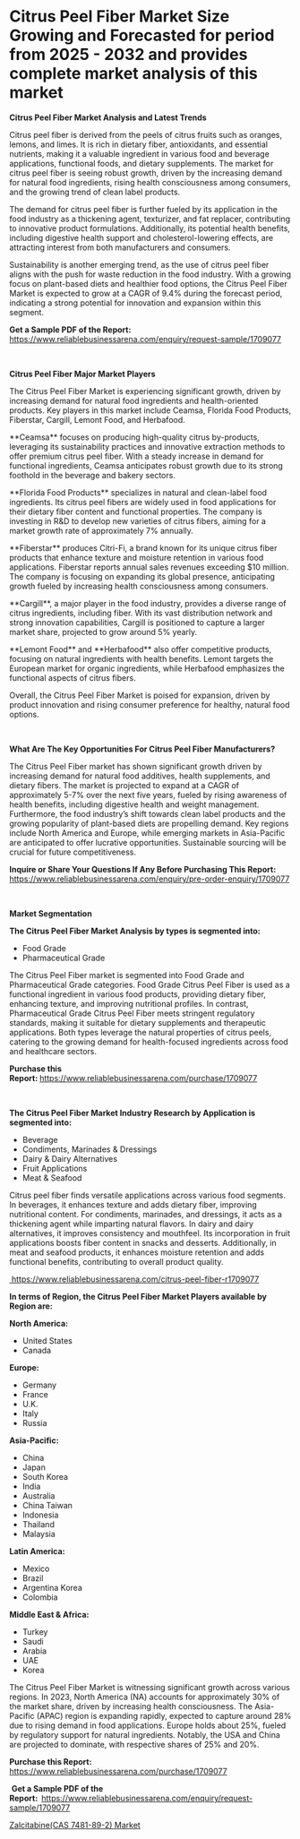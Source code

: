 <p><h1>Citrus Peel Fiber Market Size Growing and Forecasted for period from 2025 - 2032 and provides complete market analysis of this market</h1></p><p><strong>Citrus Peel Fiber Market Analysis and Latest Trends</strong></p>
<p><p>Citrus peel fiber is derived from the peels of citrus fruits such as oranges, lemons, and limes. It is rich in dietary fiber, antioxidants, and essential nutrients, making it a valuable ingredient in various food and beverage applications, functional foods, and dietary supplements. The market for citrus peel fiber is seeing robust growth, driven by the increasing demand for natural food ingredients, rising health consciousness among consumers, and the growing trend of clean label products.</p><p>The demand for citrus peel fiber is further fueled by its application in the food industry as a thickening agent, texturizer, and fat replacer, contributing to innovative product formulations. Additionally, its potential health benefits, including digestive health support and cholesterol-lowering effects, are attracting interest from both manufacturers and consumers.</p><p>Sustainability is another emerging trend, as the use of citrus peel fiber aligns with the push for waste reduction in the food industry. With a growing focus on plant-based diets and healthier food options, the Citrus Peel Fiber Market is expected to grow at a CAGR of 9.4% during the forecast period, indicating a strong potential for innovation and expansion within this segment.</p></p>
<p><strong>Get a Sample PDF of the Report:&nbsp;</strong> <a href="https://www.reliablebusinessarena.com/enquiry/request-sample/1709077?utm_campaign=2042&utm_medium=2&utm_source=Github&utm_content=ia&utm_term=27032025&utm_id=citrus-peel-fiber">https://www.reliablebusinessarena.com/enquiry/request-sample/1709077</a></p>
<p>&nbsp;</p>
<p><strong>Citrus Peel Fiber Major Market Players</strong></p>
<p><p>The Citrus Peel Fiber Market is experiencing significant growth, driven by increasing demand for natural food ingredients and health-oriented products. Key players in this market include Ceamsa, Florida Food Products, Fiberstar, Cargill, Lemont Food, and Herbafood. </p><p>**Ceamsa** focuses on producing high-quality citrus by-products, leveraging its sustainability practices and innovative extraction methods to offer premium citrus peel fiber. With a steady increase in demand for functional ingredients, Ceamsa anticipates robust growth due to its strong foothold in the beverage and bakery sectors.</p><p>**Florida Food Products** specializes in natural and clean-label food ingredients. Its citrus peel fibers are widely used in food applications for their dietary fiber content and functional properties. The company is investing in R&D to develop new varieties of citrus fibers, aiming for a market growth rate of approximately 7% annually.</p><p>**Fiberstar** produces Citri-Fi, a brand known for its unique citrus fiber products that enhance texture and moisture retention in various food applications. Fiberstar reports annual sales revenues exceeding $10 million. The company is focusing on expanding its global presence, anticipating growth fueled by increasing health consciousness among consumers.</p><p>**Cargill**, a major player in the food industry, provides a diverse range of citrus ingredients, including fiber. With its vast distribution network and strong innovation capabilities, Cargill is positioned to capture a larger market share, projected to grow around 5% yearly.</p><p>**Lemont Food** and **Herbafood** also offer competitive products, focusing on natural ingredients with health benefits. Lemont targets the European market for organic ingredients, while Herbafood emphasizes the functional aspects of citrus fibers.</p><p>Overall, the Citrus Peel Fiber Market is poised for expansion, driven by product innovation and rising consumer preference for healthy, natural food options.</p></p>
<p>&nbsp;</p>
<p><strong>What Are The Key Opportunities For Citrus Peel Fiber Manufacturers?</strong></p>
<p><p>The Citrus Peel Fiber market has shown significant growth driven by increasing demand for natural food additives, health supplements, and dietary fibers. The market is projected to expand at a CAGR of approximately 5-7% over the next five years, fueled by rising awareness of health benefits, including digestive health and weight management. Furthermore, the food industry’s shift towards clean label products and the growing popularity of plant-based diets are propelling demand. Key regions include North America and Europe, while emerging markets in Asia-Pacific are anticipated to offer lucrative opportunities. Sustainable sourcing will be crucial for future competitiveness.</p></p>
<p><strong>Inquire or Share Your Questions If Any Before Purchasing This Report:</strong> <a href="https://www.reliablebusinessarena.com/enquiry/pre-order-enquiry/1709077?utm_campaign=2042&utm_medium=2&utm_source=Github&utm_content=ia&utm_term=27032025&utm_id=citrus-peel-fiber">https://www.reliablebusinessarena.com/enquiry/pre-order-enquiry/1709077</a></p>
<p>&nbsp;</p>
<p><strong>Market Segmentation</strong></p>
<p><strong>The Citrus Peel Fiber Market Analysis by types is segmented into:</strong></p>
<p><ul><li>Food Grade</li><li>Pharmaceutical Grade</li></ul></p>
<p><p>The Citrus Peel Fiber market is segmented into Food Grade and Pharmaceutical Grade categories. Food Grade Citrus Peel Fiber is used as a functional ingredient in various food products, providing dietary fiber, enhancing texture, and improving nutritional profiles. In contrast, Pharmaceutical Grade Citrus Peel Fiber meets stringent regulatory standards, making it suitable for dietary supplements and therapeutic applications. Both types leverage the natural properties of citrus peels, catering to the growing demand for health-focused ingredients across food and healthcare sectors.</p></p>
<p><strong>Purchase this Report:&nbsp;</strong><a href="https://www.reliablebusinessarena.com/purchase/1709077?utm_campaign=2042&utm_medium=2&utm_source=Github&utm_content=ia&utm_term=27032025&utm_id=citrus-peel-fiber">https://www.reliablebusinessarena.com/purchase/1709077</a></p>
<p>&nbsp;</p>
<p><strong>The Citrus Peel Fiber Market Industry Research by Application is segmented into:</strong></p>
<p><ul><li>Beverage</li><li>Condiments, Marinades & Dressings</li><li>Dairy & Dairy Alternatives</li><li>Fruit Applications</li><li>Meat & Seafood</li></ul></p>
<p><p>Citrus peel fiber finds versatile applications across various food segments. In beverages, it enhances texture and adds dietary fiber, improving nutritional content. For condiments, marinades, and dressings, it acts as a thickening agent while imparting natural flavors. In dairy and dairy alternatives, it improves consistency and mouthfeel. Its incorporation in fruit applications boosts fiber content in snacks and desserts. Additionally, in meat and seafood products, it enhances moisture retention and adds functional benefits, contributing to overall product quality.</p></p>
<p><a href="https://www.reliablebusinessarena.com/citrus-peel-fiber-r1709077?utm_campaign=2042&utm_medium=2&utm_source=Github&utm_content=ia&utm_term=27032025&utm_id=citrus-peel-fiber">&nbsp;https://www.reliablebusinessarena.com/citrus-peel-fiber-r1709077</a></p>
<p><strong>In terms of Region, the Citrus Peel Fiber Market Players available by Region are:</strong></p>
<p>
    <p> <strong> North America: </strong>
        <ul>
            <li>United States</li>
            <li>Canada</li>
        </ul>
        </p> 
    <p> <strong> Europe: </strong>
        <ul>
            <li>Germany</li>
            <li>France</li>
            <li>U.K.</li>
            <li>Italy</li>
            <li>Russia</li>
        </ul>
        </p> 
    <p> <strong> Asia-Pacific: </strong>
        <ul>
            <li>China</li>
            <li>Japan</li>
            <li>South Korea</li>
            <li>India</li>
            <li>Australia</li>
            <li>China Taiwan</li>
            <li>Indonesia</li>
            <li>Thailand</li>
            <li>Malaysia</li>
        </ul>
        </p> 
    <p> <strong> Latin America: </strong>
        <ul>
            <li>Mexico</li>
            <li>Brazil</li>
            <li>Argentina Korea</li>
            <li>Colombia</li>
        </ul>
        </p> 
    <p> <strong> Middle East & Africa: </strong>
        <ul>
            <li>Turkey</li>
            <li>Saudi</li>
            <li>Arabia</li>
            <li>UAE</li>
            <li>Korea</li>
        </ul>
    </p>
    </p>
<p><p>The Citrus Peel Fiber Market is witnessing significant growth across various regions. In 2023, North America (NA) accounts for approximately 30% of the market share, driven by increasing health consciousness. The Asia-Pacific (APAC) region is expanding rapidly, expected to capture around 28% due to rising demand in food applications. Europe holds about 25%, fueled by regulatory support for natural ingredients. Notably, the USA and China are projected to dominate, with respective shares of 25% and 20%.</p></p>
<p><strong>Purchase this Report: </strong><a href="https://www.reliablebusinessarena.com/purchase/1709077?utm_campaign=2042&utm_medium=2&utm_source=Github&utm_content=ia&utm_term=27032025&utm_id=citrus-peel-fiber">https://www.reliablebusinessarena.com/purchase/1709077</a></p>
<p>&nbsp;<strong>Get a Sample PDF of the Report:&nbsp;&nbsp;</strong><a href="https://www.reliablebusinessarena.com/enquiry/request-sample/1709077?utm_campaign=2042&utm_medium=2&utm_source=Github&utm_content=ia&utm_term=27032025&utm_id=citrus-peel-fiber">https://www.reliablebusinessarena.com/enquiry/request-sample/1709077</a></p>
<p><strong></strong></p>
<p><p><a href="https://github.com/lateshab69/Market-Research-Report-List-1/blob/main/zalcitabinecas-7481-89-2-market.md?utm_campaign=2042&utm_medium=2&utm_source=Github&utm_content=ia&utm_term=27032025&utm_id=citrus-peel-fiber">Zalcitabine(CAS 7481-89-2) Market</a></p></p>